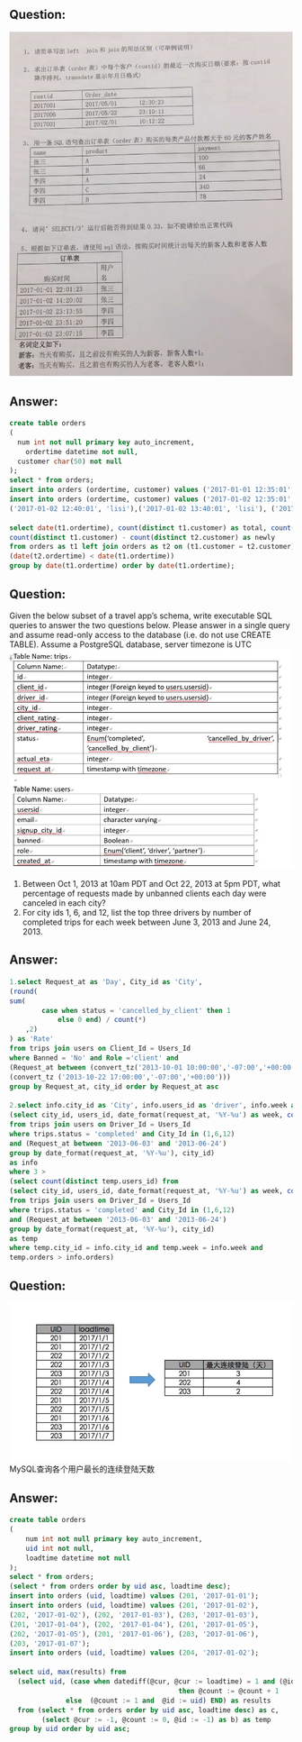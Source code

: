## Question:
![](https://github.com/LinkedGithub/sql/blob/master/images/f1.jpg)

## Answer:
``` sql
create table orders
(
  num int not null primary key auto_increment,
	ordertime datetime not null,
  customer char(50) not null
);
select * from orders;
insert into orders (ordertime, customer) values ('2017-01-01 12:35:01', 'zhangsan');
insert into orders (ordertime, customer) values ('2017-01-02 12:35:01', 'zhangsan'), 
('2017-01-02 12:40:01', 'lisi'),('2017-01-02 13:40:01', 'lisi'), ('2017-01-03 12:40:01', 'lisi');

select date(t1.ordertime), count(distinct t1.customer) as total, count(distinct t2.customer) as old, 
count(distinct t1.customer) - count(distinct t2.customer) as newly 
from orders as t1 left join orders as t2 on (t1.customer = t2.customer) and 
(date(t2.ordertime) < date(t1.ordertime))
group by date(t1.ordertime) order by date(t1.ordertime);
```

## Question:
Given the below subset of a travel app’s schema, write executable SQL queries to answer the two questions below. 
Please answer in a single query and assume read-only access to the database (i.e. do not use CREATE TABLE).
Assume a PostgreSQL database, server timezone is UTC
![](https://github.com/LinkedGithub/sql/blob/master/images/f2.JPG)
1.	Between Oct 1, 2013 at 10am PDT and Oct 22, 2013 at 5pm PDT, what percentage of requests made by 
unbanned clients each day were canceled in each city?
2.	For city ids 1, 6, and 12, list the top three drivers by number of completed trips for each week 
between June 3, 2013 and June 24, 2013.

## Answer:
``` sql
1.select Request_at as 'Day', City_id as 'City',
(round(
sum(
   		case when status = 'cancelled_by_client' then 1
            else 0 end) / count(*)
 	,2)
) as 'Rate' 
from trips join users on Client_Id = Users_Id 
where Banned = 'No' and Role ='client' and
(Request_at between (convert_tz('2013-10-01 10:00:00','-07:00','+00:00')) and 
(convert_tz ('2013-10-22 17:00:00','-07:00','+00:00'))) 
group by Request_at, city_id order by Request_at asc

2.select info.city_id as 'City', info.users_id as 'driver', info.week as 'week' from 
(select city_id, users_id, date_format(request_at, '%Y-%u') as week, count(*) as orders 
from trips join users on Driver_Id = Users_Id 
where trips.status = 'completed' and City_Id in (1,6,12)
and (Request_at between '2013-06-03' and '2013-06-24') 
group by date_format(request_at, '%Y-%u'), city_id) 
as info
where 3 > 
(select count(distinct temp.users_id) from 
(select city_id, users_id, date_format(request_at, '%Y-%u') as week, count(*) as orders 
from trips join users on Driver_Id = Users_Id 
where trips.status = 'completed' and City_Id in (1,6,12)
and (Request_at between '2013-06-03' and '2013-06-24') 
group by date_format(request_at, '%Y-%u'), city_id) 
as temp
where temp.city_id = info.city_id and temp.week = info.week and 
temp.orders > info.orders)
```

## Question:
![](https://github.com/LinkedGithub/sql/blob/master/images/f3.png)
MySQL查询各个用户最长的连续登陆天数

## Answer:
``` sql
create table orders
(
	num int not null primary key auto_increment,
    uid int not null,
    loadtime datetime not null
);
select * from orders;
(select * from orders order by uid asc, loadtime desc);
insert into orders (uid, loadtime) values (201, '2017-01-01');
insert into orders (uid, loadtime) values (201, '2017-01-02'),
(202, '2017-01-02'), (202, '2017-01-03'), (203, '2017-01-03'),
(201, '2017-01-04'), (202, '2017-01-04'), (201, '2017-01-05'),
(202, '2017-01-05'), (201, '2017-01-06'), (203, '2017-01-06'),
(203, '2017-01-07');
insert into orders (uid, loadtime) values (204, '2017-01-02');

select uid, max(results) from
  (select uid, (case when datediff(@cur, @cur := loadtime) = 1 and (@id - (@id := uid) = 0) 
                                          then @count := @count + 1
              else  (@count := 1 and  @id := uid) END) as results
  from (select * from orders order by uid asc, loadtime desc) as c, 
        (select @cur := -1, @count := 0, @id := -1) as b) as temp
group by uid order by uid asc;
```
